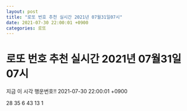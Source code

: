 ```yaml
---
layout: post
title: "로또 번호 추천 실시간 2021년 07월31일07시"
date: 2021-07-30 22:00:01 +0900
categories: 로또
---
```


# 로또 번호 추천 실시간 2021년 07월31일07시

지금 이 시각 행운번호!! 2021-07-30 22:00:01 +0900

 28  35  6  43  13  1 

